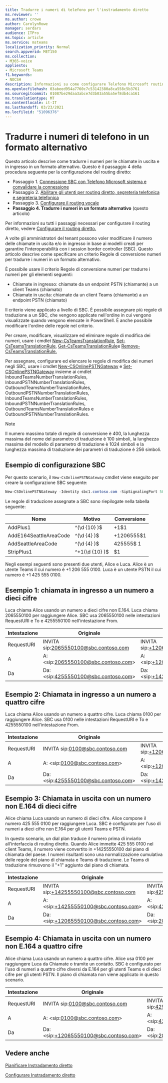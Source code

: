 ```yaml
---
title: Tradurre i numeri di telefono per l'instradamento diretto
ms.reviewer: ''
ms.author: crowe
author: CarolynRowe
manager: serdars
audience: ITPro
ms.topic: article
ms.service: msteams
localization_priority: Normal
search.appverid: MET150
ms.collection:
- M365-voice
appliesto:
- Microsoft Teams
f1.keywords:
- NOCSH
description: Informazioni su come configurare Telefono Microsoft routing diretto di sistema.
ms.openlocfilehash: 03abeed954a7760c7c53142380a8ca558c5b3761
ms.sourcegitcommit: 01087be29daa3abce7d3b03a55ba5ef8db4ca161
ms.translationtype: MT
ms.contentlocale: it-IT
ms.lasthandoff: 03/23/2021
ms.locfileid: "51096376"
---
```

# <a name="translate-phone-numbers-to-an-alternate-format"></a>Tradurre i numeri di telefono in un formato alternativo

Questo articolo descrive come tradurre i numeri per le chiamate in uscita e in ingresso in un formato alternativo.  Questo è il passaggio 4 della procedura seguente per la configurazione del routing diretto:

- Passaggio 1. [Connessione SBC con Telefono Microsoft sistema e convalidare la connessione](direct-routing-connect-the-sbc.md) 
- Passaggio 2. [Abilitare gli utenti per routing diretto, segreteria telefonica e segreteria telefonica](direct-routing-enable-users.md)   
- Passaggio 3. [Configurare il routing vocale](direct-routing-voice-routing.md)
- **Passaggio 4. Tradurre i numeri in un formato alternativo**   (questo articolo)

Per informazioni su tutti i passaggi necessari per configurare il routing diretto, vedere [Configurare il routing diretto.](direct-routing-configure.md)

A volte gli amministratori del tenant possono voler modificare il numero delle chiamate in uscita e/o in ingresso in base ai modelli creati per garantire l'interoperabilità con i session border controller (SBC). Questo articolo descrive come specificare un criterio Regole di conversione numeri per tradurre i numeri in un formato alternativo. 

È possibile usare il criterio Regole di conversione numeri per tradurre i numeri per gli elementi seguenti:

- Chiamate in ingresso: chiamate da un endpoint PSTN (chiamante) a un client Teams (chiamato)
- Chiamate in uscita: chiamate da un client Teams (chiamante) a un endpoint PSTN (chiamato)

Il criterio viene applicato a livello di SBC. È possibile assegnare più regole di traduzione a un SBC, che vengono applicate nell'ordine in cui vengono visualizzate quando vengono elencate in PowerShell. È anche possibile modificare l'ordine delle regole nel criterio.

Per creare, modificare, visualizzare ed eliminare regole di modifica dei numeri, usare i cmdlet [New-CsTeamsTranslationRule](/powershell/module/skype/new-csteamstranslationrule), [Set-CsTeamsTranslationRule](/powershell/module/skype/set-csteamstranslationrule), [Get-CsTeamsTranslationRule](/powershell/module/skype/get-csteamstranslationrule)e [Remove-CsTeamsTranslationRule.](/powershell/module/skype/remove-csteamstranslationrule)

Per assegnare, configurare ed elencare le regole di modifica dei numeri negli SBC, usare i cmdlet [New-CSOnlinePSTNGateway](/powershell/module/skype/new-csonlinepstngateway) e [Set-CSOnlinePSTNGateway](/powershell/module/skype/set-csonlinepstngateway) insieme ai cmdlet InboundTeamsNumberTranslationRules, InboundPSTNNumberTranslationRules, OutboundTeamsNumberTranslationRules, OutboundPSTNNumberTranslationRules, InboundTeamsNumberTranslationRules, InboundPSTNNumberTranslationRules, OutboundTeamsNumberTranslationRules e OutboundPSTNNumberTranslationRules.

> [!NOTE]
> Il numero massimo totale di regole di conversione è 400, la lunghezza massima del nome del parametro di traduzione è 100 simboli, la lunghezza massima del modello di parametro di traduzione è 1024 simboli e la lunghezza massima di traduzione dei parametri di traduzione è 256 simboli.


## <a name="example-sbc-configuration"></a>Esempio di configurazione SBC

Per questo scenario, il ```New-CsOnlinePSTNGateway``` cmdlet viene eseguito per creare la configurazione SBC seguente:

```PowerShell
New-CSOnlinePSTNGateway -Identity sbc1.contoso.com -SipSignalingPort 5061 –InboundTeamsNumberTranslationRules ‘AddPlus1’, ‘AddE164SeattleAreaCode’ -InboundPSTNNumberTranslationRules ‘AddPlus1’ -OutboundPSTNNumberTranslationRules ‘AddSeattleAreaCode’,  -OutboundTeamsNumberTranslationRules ‘StripPlus1’
```

Le regole di traduzione assegnate a SBC sono riepilogate nella tabella seguente:

|Nome  |Motivo |Conversione  |
|---------|---------|---------|
|AddPlus1     |^(\d {10} )$          |+1$1          |
|AddE164SeattleAreaCode      |^(\d {4} )$          | +1206555$1         |
|AddSeattleAreaCode    |^(\d {4} )$          | 425555$ 1         |
|StripPlus1    |^+1(\d {10} )$          | $1         |

Negli esempi seguenti sono presenti due utenti, Alice e Luca. Alice è un utente Teams il cui numero è +1 206 555 0100. Luca è un utente PSTN il cui numero è +1 425 555 0100.

## <a name="example-1-inbound-call-to-a-ten-digit-number"></a>Esempio 1: chiamata in ingresso a un numero a dieci cifre

Luca chiama Alice usando un numero a dieci cifre non E.164. Luca chiama 2065550100 per raggiungere Alice.
SBC usa 2065550100 nelle intestazioni RequestURI e To e 4255550100 nell'intestazione From.


|Intestazione  |Originale |Intestazione tradotta |Parametro e regola applicati  |
|---------|---------|---------|---------|
|RequestURI  |INVITA sip:2065550100@sbc.contoso.com|INVITA sip:+12065550100@sbc.contoso.com|InboundTeamsNumberTranslationRules 'AddPlus1'|
|A    |A: \<sip:2065550100@sbc.contoso.com>|A: \<sip:+12065550100@sbc.contoso.com>|InboundTeamsNumberTranlationRules 'AddPlus1'|
|Da   |Da: \<sip:4255550100@sbc.contoso.com>|Da: \<sip:+14255550100@sbc.contoso.com>|InboundPSTNNumberTranslationRules 'AddPlus1'|

## <a name="example-2-inbound-call-to-a-four-digit-number"></a>Esempio 2: Chiamata in ingresso a un numero a quattro cifre

Luca chiama Alice usando un numero a quattro cifre. Luca chiama 0100 per raggiungere Alice.
SBC usa 0100 nelle intestazioni RequestURI e To e 4255550100 nell'intestazione From.


|Intestazione  |Originale |Intestazione tradotta |Parametro e regola applicati  |
|---------|---------|---------|---------|
|RequestURI  |INVITA sip:0100@sbc.contoso.com          |INVITA sip:+12065550100@sbc.contoso.com           |InboundTeamsNumberTranlationRules 'AddE164SeattleAreaCode'        |
|A    |A: \<sip:0100@sbc.contoso.com>|A: \<sip:+12065550100@sbc.contoso.com>|InboundTeamsNumberTranlationRules 'AddE164SeattleAreaCode'         |
|Da   |Da: \<sip:4255550100@sbc.contoso.com>|Da: \<sip:+14255550100@sbc.contoso.com>|InboundPSTNNumberTranlationRules 'AddPlus1'        |

## <a name="example-3-outbound-call-using-a-ten-digit-non-e164-number"></a>Esempio 3: Chiamata in uscita con un numero non E.164 di dieci cifre

Alice chiama Luca usando un numero di dieci cifre. Alice compone il numero 425 555 0100 per raggiungere Luca.
SBC è configurato per l'uso di numeri a dieci cifre non E.164 per gli utenti Teams e PSTN.

In questo scenario, un dial plan traduce il numero prima di inviarlo all'interfaccia di routing diretto. Quando Alice immette 425 555 0100 nel client Teams, il numero viene convertito in +14255550100 dal piano di chiamata del paese. I numeri risultanti sono una normalizzazione cumulativa delle regole del piano di chiamata e Teams di traduzione. Le Teams di traduzione rimuovono il "+1" aggiunto dal piano di chiamata.


|Intestazione  |Originale |Intestazione tradotta |Parametro e regola applicati  |
|---------|---------|---------|---------|
|RequestURI  |INVITA sip:+14255550100@sbc.contoso.com          |INVITA sip:4255550100@sbc.contoso.com       |OutboundPSTNNumberTranlationRules 'StripPlus1'         |
|A    |A: \<sip:+14255550100@sbc.contoso.com>|A: \<sip:4255555555@sbc.contoso.com>|OutboundPSTNNumberTranlationRules 'StripPlus1'       |
|Da   |Da: \<sip:+12065550100@sbc.contoso.com>|Da: \<sip:2065550100@sbc.contoso.com>|OutboundTeamsNumberTranlationRules 'StripPlus1'         |

## <a name="example-4-outbound-call-using-a-four-digit-non-e164-number"></a>Esempio 4: Chiamata in uscita con un numero non E.164 a quattro cifre

Alice chiama Luca usando un numero a quattro cifre. Alice usa 0100 per raggiungere Luca da Chiamate o tramite un contatto.
SBC è configurato per l'uso di numeri a quattro cifre diversi da E.164 per gli utenti Teams e di dieci cifre per gli utenti PSTN. Il piano di chiamata non viene applicato in questo scenario.


|Intestazione  |Originale |Intestazione tradotta |Parametro e regola applicati  |
|---------|---------|---------|---------|
|RequestURI  |INVITA sip:0100@sbc.contoso.com           |INVITA sip:4255550100@sbc.contoso.com       |InboundTeamsNumberTranlationRules 'AddSeattleAreaCode'         |
|A    |A: \<sip:0100@sbc.contoso.com>|A: \<sip:4255555555@sbc.contoso.com>|InboundTeamsNumberTranlationRulesList 'AddSeattleAreaCode'       |
|Da   |Da: \<sip:+12065550100@sbc.contoso.com>|Da: \<sip:2065550100@sbc.contoso.com>| InboundPSTNNumberTranlationRules 'StripPlus1' |

## <a name="see-also"></a>Vedere anche

[Pianificare Instradamento diretto](direct-routing-plan.md)

[Configurare Instradamento diretto](direct-routing-configure.md)